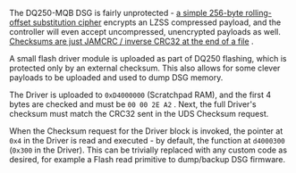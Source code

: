 The DQ250-MQB DSG is fairly
unprotected - [a simple 256-byte rolling-offset substitution cipher](https://github.com/bri3d/VW_Flash/blob/master/lib/crypto/dsg.py)
encrypts an LZSS compressed payload, and the controller will even accept uncompressed, unencrypted payloads as
well. [Checksums are just JAMCRC / inverse CRC32 at the end of a file](https://github.com/bri3d/VW_Flash/blob/master/lib/dsg_checksum.py) .

A small flash driver module is uploaded as part of DQ250 flashing, which is protected only by an external checksum. This
also allows for some clever payloads to be uploaded and used to dump DSG memory.

The Driver is uploaded to `0xD4000000` (Scratchpad RAM), and the first 4 bytes are checked and must be `00 00 2E A2` .
Next, the full Driver's checksum must match the CRC32 sent in the UDS Checksum request.

When the Checksum request for the Driver block is invoked, the pointer at `0x4` in the Driver is read and executed - by
default, the function at `d4000300` (`0x300` in the Driver). This can be trivially replaced with any custom code as
desired, for example a Flash read primitive to dump/backup DSG firmware.